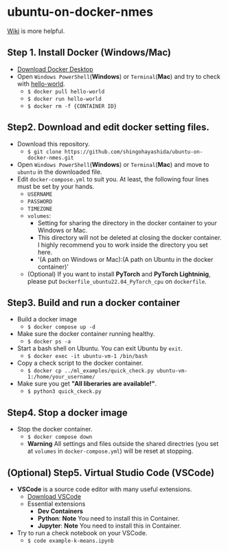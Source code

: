 # ubuntu-on-docker-nmes
[Wiki](https://github.com/shingohayashida/ubuntu-on-docker-nmes/wiki) is more helpful.

## Step 1. Install Docker (Windows/Mac)
 * [Download Docker Desktop](https://www.docker.com/)
 * Open `Windows PowerShell`(**Windows**) or `Terminal`(**Mac**) and try to check with [hello-world](https://hub.docker.com/_/hello-world).
   * `$ docker pull hello-world`
   * `$ docker run hello-world`
   * `$ docker rm -f {CONTAINER ID}`

## Step2. Download and edit docker setting files.
 * Download this repository.
   * `$ git clone https://github.com/shingohayashida/ubuntu-on-docker-nmes.git`
 * Open `Windows PowerShell`(**Windows**) or `Terminal`(**Mac**) and move to `ubuntu` in the downloaded file.
 * Edit `docker-compose.yml` to suit you. At least, the following four lines must be set by your hands.
   * `USERNAME`
   * `PASSWORD`
   * `TIMEZONE`
   * `volumes`:
     * Setting for sharing the directory in the docker container to your Windows or Mac.
     * This directory will not be deleted at closing the docker container. I highly recommend you to work inside the directory you set here.
     * '(A path on Windows or Mac):(A path on Ubuntu in the docker container)' 
   * (Optional) If you want to install **PyTorch** and **PyTorch Lightninig**, please put `Dockerfile_ubuntu22.04_PyTorch_cpu` on `dockerfile`.

## Step3. Build and run a docker container
 * Build a docker image
   * `$ docker compose up -d`
 * Make sure the docker container running healthy.
   * `$ docker ps -a`
 * Start a bash shell on Ubuntu. You can exit Ubuntu by `exit`.
   * `$ docker exec -it ubuntu-vm-1 /bin/bash`
 * Copy a check script to the docker container.
   * `$ docker cp ../ml_examples/quick_check.py ubuntu-vm-1:/home/your_username/`
 * Make sure you get **"All liberaries are available!"**.
   * `$ python3 quick_ckeck.py`

## Step4. Stop a docker image
 * Stop the docker container.
   * `$ docker compose down`
   * **Warning** All settings and files outside the shared directries (you set at `volumes` in `docker-compose.yml`) will be reset at stopping. 

## (Optional) Step5. Virtual Studio Code (VSCode)
  * **VSCode** is a source code editor with many useful extensions.
    * [Download VSCode](https://code.visualstudio.com/)
    * Essential extensions
      * **Dev Containers**
      * **Python**: **Note** You need to install this in Container.
      * **Jupyter**: **Note** You need to install this in Container.
   * Try to run a check notebook on your VSCode.
     * `$ code example-k-means.ipynb`
